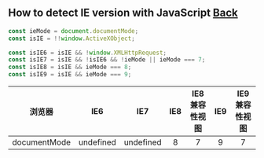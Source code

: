 ## How to detect IE version with JavaScript [Back](./qa.md)

```js
const ieMode = document.documentMode;
const isIE = !!window.ActiveXObject;

const isIE6 = isIE && !window.XMLHttpRequest;
const isIE7 = isIE && !isIE6 && !ieMode || ieMode === 7;
const isIE8 = isIE && ieMode === 8;
const isIE9 = isIE && ieMode === 9;
```


浏览器|IE6|IE7|IE8|IE8 兼容性视图|IE9|IE9 兼容性视图
:----:|:-:|:-:|:-:|:------------:|:-:|:------------:
documentMode|undefined|undefined|8|7|9|7
